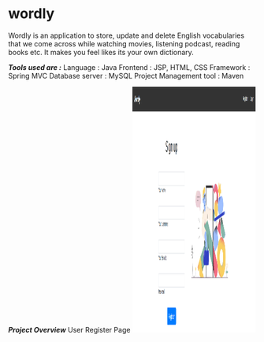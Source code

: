 # wordly

Wordly is an application to store, update and delete English vocabularies
that we come across while watching movies, listening podcast, reading books etc.
It makes you feel likes its your own dictionary.

***Tools used are :***
Language : Java
Frontend : JSP, HTML, CSS 
Framework : Spring MVC 
Database server : MySQL
Project Management tool : Maven

***Project Overview***
User Register Page 
<img src="images/RegisterPage.png"  width = "250" height="500"/>
